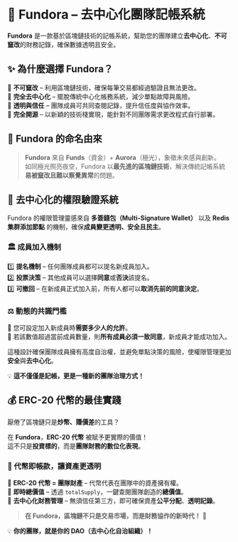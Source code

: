 # 🌌 Fundora – 去中心化團隊記帳系統

**Fundora** 是一款基於區塊鏈技術的記帳系統，幫助您的團隊建立**去中心化**、**不可竄改**的財務記錄，確保數據透明且安全。

## ✨ 為什麼選擇 Fundora？

🔹 **不可竄改** – 利用區塊鏈技術，確保每筆交易都經過驗證且無法更改。  
🔹 **完全去中心化** – 擺脫傳統中心化帳務系統，減少單點故障與風險。  
🔹 **透明與信任** – 團隊成員可共同查閱記錄，提升信任度與協作效率。  
🔹 **完全開源** – 以新穎的技術棧實現，能針對不同團隊需求更改程式自行部署。

## 🌠 Fundora 的命名由來

> **Fundora** 來自 **Funds**（資金）+ **Aurora**（極光），象徵未來感與創新。  
> 如同極光照亮夜空，Fundora 以**最先進的區塊鏈技術**，解決傳統記帳系統**易被竄改且難以察覺異常**的問題。

## 🔑 去中心化的權限驗證系統

Fundora 的權限管理靈感來自 **多簽錢包（Multi-Signature Wallet）** 以及 **Redis 集群添加節點** 的機制，確保**成員變更透明、安全且民主**。

### 🏛️ 成員加入機制

1️⃣ **提名機制** – 任何團隊成員都可以提名新成員加入。  
2️⃣ **投票決策** – 其他成員可以選擇**同意**或**否決**該提名。  
3️⃣ **可撤回** – 在新成員正式加入前，所有人都可以**取消先前的同意決定**。

### ⚖️ 動態的共識門檻

🔹 您可設定加入新成員時**需要多少人的允許**。  
🔹 若該數值超過當前成員數量，則**所有成員必須一致同意**，新成員才能成功加入。

這種設計確保團隊成員擁有高度自治權，並避免單點決策的風險，使權限管理更加**安全**與**去中心化**。

💡 **這不僅僅是記帳，更是一種新的團隊治理方式！**  

## 💰 ERC-20 代幣的最佳實踐

厭倦了區塊鏈只是**炒幣、賺價差**的工具？

在 **Fundora**，**ERC-20 代幣** 被賦予更實際的價值！  
這不只是**投資標的**，而是**團隊財務的數位化表現**。

### 🏦 代幣即帳款，讓資產更透明

🔹 **ERC-20 代幣 = 團隊財產** – 代幣代表在團隊中的資產擁有權。  
🔹 **即時總價值** – 透過 `totalSupply`，一鍵查閱團隊創造的**總價值**。  
🔹 **去中心化財務管理** – 無須信任第三方，即可確保資產**公平分配**、**透明記錄**。

> **在 Fundora，區塊鏈不只是交易市場，而是財務協作的新時代！** 🚀

💡 **你的團隊，就是你的 DAO（去中心化自治組織）！**  